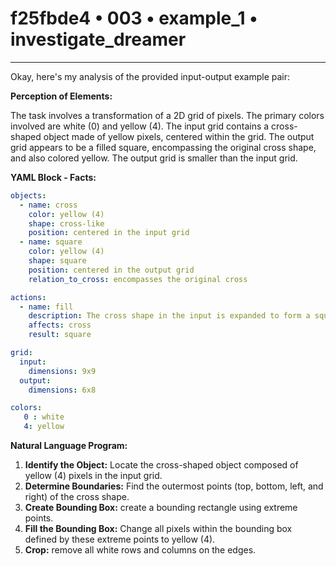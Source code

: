 # f25fbde4 • 003 • example_1 • investigate_dreamer

---
Okay, here's my analysis of the provided input-output example pair:

**Perception of Elements:**

The task involves a transformation of a 2D grid of pixels. The primary colors involved are white (0) and yellow (4). The input grid contains a cross-shaped object made of yellow pixels, centered within the grid. The output grid appears to be a filled square, encompassing the original cross shape, and also colored yellow. The output grid is smaller than the input grid.

**YAML Block - Facts:**



```yaml
objects:
  - name: cross
    color: yellow (4)
    shape: cross-like
    position: centered in the input grid
  - name: square
    color: yellow (4)
    shape: square
    position: centered in the output grid
    relation_to_cross: encompasses the original cross

actions:
  - name: fill
    description: The cross shape in the input is expanded to form a square in the output.
    affects: cross
    result: square

grid:
  input:
    dimensions: 9x9
  output:
    dimensions: 6x8

colors:
   0 : white
   4: yellow
```



**Natural Language Program:**

1.  **Identify the Object:** Locate the cross-shaped object composed of yellow (4) pixels in the input grid.
2.  **Determine Boundaries:** Find the outermost points (top, bottom, left, and right) of the cross shape.
3. **Create Bounding Box:** create a bounding rectangle using extreme points.
4.  **Fill the Bounding Box:** Change all pixels within the bounding box defined by these extreme points to yellow (4).
5. **Crop:** remove all white rows and columns on the edges.



